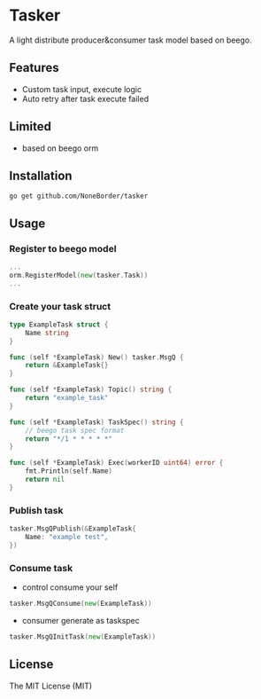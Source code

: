# Tasker

A light distribute producer&consumer task model based on beego.

## Features

* Custom task input, execute logic
* Auto retry after task execute failed

## Limited

* based on beego orm

## Installation

`go get github.com/NoneBorder/tasker`

## Usage

### Register to beego model

```go
...
orm.RegisterModel(new(tasker.Task))
...
```

### Create your task struct

```go
type ExampleTask struct {
    Name string
}

func (self *ExampleTask) New() tasker.MsgQ {
    return &ExampleTask{}
}

func (self *ExampleTask) Topic() string {
    return "example_task"
}

func (self *ExampleTask) TaskSpec() string {
    // beego task spec format
    return "*/1 * * * * *"
}

func (self *ExampleTask) Exec(workerID uint64) error {
    fmt.Println(self.Name)
    return nil
}
```

### Publish task

```go
tasker.MsgQPublish(&ExampleTask{
    Name: "example test",
})
```

### Consume task

* control consume your self
```go
tasker.MsgQConsume(new(ExampleTask))
```

* consumer generate as taskspec
```go
tasker.MsgQInitTask(new(ExampleTask))
```

## License

The MIT License (MIT)
